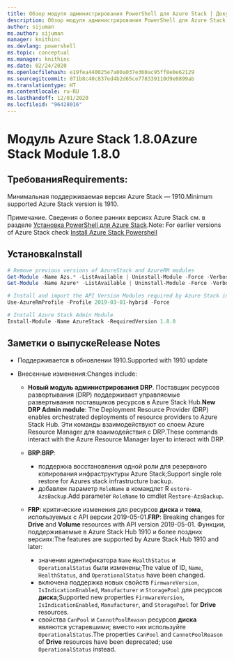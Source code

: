 ```yaml
---
title: Обзор модуля администрирования PowerShell для Azure Stack | Документация Майкрософт
description: Обзор модуля администрирования PowerShell для Azure Stack с инструкциями по установке и конфигурации.
author: sijuman
ms.author: sijuman
manager: knithinc
ms.devlang: powershell
ms.topic: conceptual
ms.manager: knithinc
ms.date: 02/24/2020
ms.openlocfilehash: e19fea440025e7a00a037e360ac95ff8e0e62129
ms.sourcegitcommit: 071b8c40c837ed4b2d65ce778339110d9e0899ab
ms.translationtype: HT
ms.contentlocale: ru-RU
ms.lasthandoff: 12/01/2020
ms.locfileid: "96428016"
---
```

# <a name="azure-stack-module-180"></a><span data-ttu-id="aa512-103">Модуль Azure Stack 1.8.0</span><span class="sxs-lookup"><span data-stu-id="aa512-103">Azure Stack Module 1.8.0</span></span>

## <a name="requirements"></a><span data-ttu-id="aa512-104">Требования</span><span class="sxs-lookup"><span data-stu-id="aa512-104">Requirements:</span></span>

<span data-ttu-id="aa512-105">Минимальная поддерживаемая версия Azure Stack — 1910.</span><span class="sxs-lookup"><span data-stu-id="aa512-105">Minimum supported Azure Stack version is 1910.</span></span>

<span data-ttu-id="aa512-106">Примечание. Сведения о более ранних версиях Azure Stack см. в разделе [Установка PowerShell для Azure Stack](/azure/azure-stack/azure-stack-powershell-install#install-azure-stack-powershell).</span><span class="sxs-lookup"><span data-stu-id="aa512-106">Note: For earlier versions of Azure Stack check [Install Azure Stack Powershell](/azure/azure-stack/azure-stack-powershell-install#install-azure-stack-powershell)</span></span>

## <a name="install"></a><span data-ttu-id="aa512-107">Установка</span><span class="sxs-lookup"><span data-stu-id="aa512-107">Install</span></span>

```powershell
# Remove previous versions of AzureStack and AzureRM modules
Get-Module -Name Azs.* -ListAvailable | Uninstall-Module -Force -Verbose
Get-Module -Name Azure* -ListAvailable | Uninstall-Module -Force -Verbose

# Install and import the API Version Modules required by Azure Stack into the current PowerShell session.
Use-AzureRmProfile -Profile 2019-03-01-hybrid -Force

# Install Azure Stack Admin Module
Install-Module -Name AzureStack -RequiredVersion 1.8.0
```

## <a name="release-notes"></a><span data-ttu-id="aa512-108">Заметки о выпуске</span><span class="sxs-lookup"><span data-stu-id="aa512-108">Release Notes</span></span>

* <span data-ttu-id="aa512-109">Поддерживается в обновлении 1910.</span><span class="sxs-lookup"><span data-stu-id="aa512-109">Supported with 1910 update</span></span>
* <span data-ttu-id="aa512-110">Внесенные изменения:</span><span class="sxs-lookup"><span data-stu-id="aa512-110">Changes include:</span></span>

    - <span data-ttu-id="aa512-111">**Новый модуль администрирования DRP**. Поставщик ресурсов развертывания (DRP) поддерживает управляемые развертывания поставщиков ресурсов в Azure Stack Hub.</span><span class="sxs-lookup"><span data-stu-id="aa512-111">**New DRP Admin module**: The Deployment Resource Provider (DRP) enables orchestrated deployments of resource providers to Azure Stack Hub.</span></span> <span data-ttu-id="aa512-112">Эти команды взаимодействуют со слоем Azure Resource Manager для взаимодействия с DRP.</span><span class="sxs-lookup"><span data-stu-id="aa512-112">These commands interact with the Azure Resource Manager layer to interact with DRP.</span></span>

    - <span data-ttu-id="aa512-113">**BRP**:</span><span class="sxs-lookup"><span data-stu-id="aa512-113">**BRP**:</span></span>
        - <span data-ttu-id="aa512-114">поддержка восстановления одной роли для резервного копирования инфраструктуры Azure Stack;</span><span class="sxs-lookup"><span data-stu-id="aa512-114">Support single role restore for Azures stack infrastructure backup.</span></span>
        - <span data-ttu-id="aa512-115">добавлен параметр `RoleName` в командлет R `estore-AzsBackup`.</span><span class="sxs-lookup"><span data-stu-id="aa512-115">Add parameter `RoleName` to cmdlet R`estore-AzsBackup`.</span></span>

    - <span data-ttu-id="aa512-116">**FRP**: критические изменения для ресурсов **диска** и **тома**, используемых с API версии 2019-05-01.</span><span class="sxs-lookup"><span data-stu-id="aa512-116">**FRP**: Breaking changes for **Drive** and **Volume** resources with API version 2019-05-01.</span></span> <span data-ttu-id="aa512-117">Функции, поддерживаемые в Azure Stack Hub 1910 и более поздних версиях:</span><span class="sxs-lookup"><span data-stu-id="aa512-117">The features are supported by Azure Stack Hub 1910 and later:</span></span>
        - <span data-ttu-id="aa512-118">значения идентификатора `Name` `HealthStatus` и `OperationalStatus` были изменены;</span><span class="sxs-lookup"><span data-stu-id="aa512-118">The value of ID, `Name`, `HealthStatus`, and `OperationalStatus` have been changed.</span></span>
        - <span data-ttu-id="aa512-119">включена поддержка новых свойств `FirmwareVersion`, `IsIndicationEnabled`, `Manufacturer` и `StoragePool` для ресурсов **диска**;</span><span class="sxs-lookup"><span data-stu-id="aa512-119">Supported new properties `FirmwareVersion`, `IsIndicationEnabled`, `Manufacturer`, and `StoragePool` for **Drive** resources.</span></span>
        - <span data-ttu-id="aa512-120">свойства `CanPool` и `CannotPoolReason` ресурсов **диска** являются устаревшими; вместо них используйте `OperationalStatus`.</span><span class="sxs-lookup"><span data-stu-id="aa512-120">The properties `CanPool` and `CannotPoolReason` of **Drive** resources have been deprecated; use `OperationalStatus` instead.</span></span>